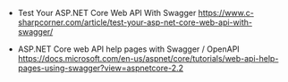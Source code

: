  - Test Your ASP.NET Core Web API With Swagger
   https://www.c-sharpcorner.com/article/test-your-asp-net-core-web-api-with-swagger/

 - ASP.NET Core web API help pages with Swagger / OpenAPI
  https://docs.microsoft.com/en-us/aspnet/core/tutorials/web-api-help-pages-using-swagger?view=aspnetcore-2.2
 
 
